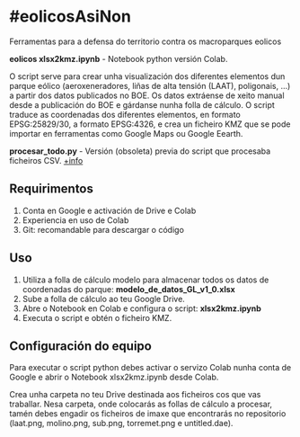 # #eolicosAsiNon
Ferramentas para a defensa do territorio contra os macroparques eolicos

**eolicos xlsx2kmz.ipynb** - Notebook python versión Colab.

O script serve para crear unha visualización dos diferentes elementos dun parque eólico (aeroxeneradores, liñas de alta tensión (LAAT), poligonais, ...) a partir dos datos publicados no BOE. Os datos extráense de xeito manual desde a publicación do BOE e gárdanse nunha folla de cálculo. O script traduce as coordenadas dos diferentes elementos, en formato EPSG:25829/30, a formato EPSG:4326, e crea un ficheiro KMZ que se pode importar en ferramentas como Google Maps ou Google Eearth.


**procesar_todo.py** - Versión (obsoleta) previa do script que procesaba ficheiros CSV. [+info](legacy.md)

## Requirimentos

1. Conta en Google e activación de Drive e Colab
2. Experiencia en uso de Colab
3. Git: recomandable para descargar o código

## Uso

1. Utiliza a folla de cálculo modelo para almacenar todos os datos de coordenadas do parque: **modelo_de_datos_GL_v1_0.xlsx**
2. Sube a folla de cálculo ao teu Google Drive.
3. Abre o Notebook en Colab e configura o script: **xlsx2kmz.ipynb**
4. Executa o script e obtén o ficheiro KMZ.

## Configuración do equipo

Para executar o script python debes activar o servizo Colab nunha conta de Google e abrir o Notebook xlsx2kmz.ipynb desde Colab.

Crea unha carpeta no teu Drive destinada aos ficheiros cos que vas traballar. Nesa carpeta, onde colocarás as follas de cálculo a procesar, tamén debes engadir os ficheiros de imaxe que encontrarás no repositorio (laat.png, molino.png, sub.png, torremet.png e untitled.dae).
